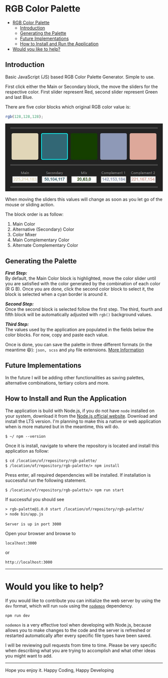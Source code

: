 # RGB Color Palette

- [RGB Color Palette](#rgb-color-palette)
  - [Introduction](#introduction)
  - [Generating the Palette](#generating-the-palette)
  - [Future Implementations](#future-implementations)
  - [How to Install and Run the Application](#how-to-install-and-run-the-application)
- [Would you like to help?](#would-you-like-to-help)

## Introduction

Basic JavaScript (JS) based RGB Color Palette Generator. Simple to use.

First click either the Main or Secondary block, the move the sliders for the respective color. First slider represent Red, second slider represent Green and last Blue.

There are five color blocks which original RGB color value is:

```js
rgb(128,128,128);
```

![Color Blocks](./public/assets/img/color-tags.jpg)

When moving the sliders this values will change as soon as you let go of the mouse or sliding action.

The block order is as follow:

1. Main Color
2. Alternative (Secondary) Color
3. Color Mixer
4. Main Complementary Color
5. Alternate Complementary Color

## Generating the Palette

*__First Step:__*<br>By default, the Main Color block is highlighted, move the color slider until you are satisfied with the color generated by the combination of each color (R G B). Once you are done, click the second color block to select it, the block is selected when a cyan border is around it.

*__Second Step:__*<br>Once the second block is selected follow the first step. The third, fourth and fifth block will be automatically adjusted with `rgb()` background values.

*__Third Step:__*<br>The values used by the application are populated in the fields below the color blocks. For now, copy and paste each value.

Once is done, you can save the palette in three different formats (in the meantime :smile:): `json, scss` and `php` file extensions. [More Information](Saving.md)

## Future Implementations

In the future I will be adding other functionalities as saving palettes, alternative combinations, tertiary colors and more.

## How to Install and Run the Application

The application is build with Node.js, if you do not have `node` installed on your system, download it from the [Node.js official website](https://nodejs.org/). Download and install the LTS version. I'm planning to make this a native or web application when is more matured but in the meantime, this will do.

```console
$ ~/ npm --version
```

Once it is install, navigate to where the repository is located and install this application as follow:

```console
$ cd /location/of/repository/rgb-palette/
$ /location/of/repository/rgb-palette/> npm install
```

Press enter, all required dependencies will be installed. If installation is successful run the following statement.

```console
$ /location/of/repository/rgb-palette/> npm run start
```

If successful you should see

```shell
> rgb-palette@1.0.0 start /location/of/repository/rgb-palette/
> node bin/app.js

Server is up in port 3000
```

Open your browser and browse to

```console
localhost:3000
```
or

```console
http://localhost:3000
```
___

# Would you like to help?

If you would like to contribute you can initialize the web server by using the `dev` format, which will run `node` using the [`nodemon`](https://www.npmjs.com/package/nodemon) dependency.
```s
npm run dev
```
`nodemon` is a very effective tool when developing with Node.js, because allows you to make changes to the code and the server is refreshed or restarted automatically after every specific file types have been saved.

I will be reviewing pull requests from time to time. Please be very specific when describing what you are trying to accomplish and what other ideas you might want to add.

---

Hope you enjoy it. Happy Coding, Happy Developing